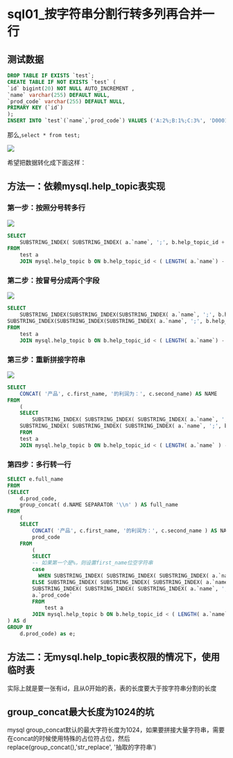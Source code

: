 # sql01_按字符串分割行转多列再合并一行

## 测试数据

```sql
DROP TABLE IF EXISTS `test`;
CREATE TABLE IF NOT EXISTS `test` (
`id` bigint(20) NOT NULL AUTO_INCREMENT ,
`name` varchar(255) DEFAULT NULL,
`prod_code` varchar(255) DEFAULT NULL,
PRIMARY KEY (`id`)
);
INSERT INTO `test`(`name`,`prod_code`) VALUES ('A:2%;B:1%;C:3%', 'D0001');
```

那么,`select * from test;`

![](https://fastly.jsdelivr.net/gh/huabin123/my-picture@main/img/16732519861331673251985167.png)

希望把数据转化成下面这样：

## 方法一：依赖mysql.help_topic表实现

### 第一步：按照分号转多行

![](https://fastly.jsdelivr.net/gh/huabin123/my-picture@main/img/16732345073681673234507321.png)

```sql
SELECT
    SUBSTRING_INDEX( SUBSTRING_INDEX( a.`name`, ';', b.help_topic_id + 1 ), ';',-1 ) name
FROM
    test a
    JOIN mysql.help_topic b ON b.help_topic_id < ( LENGTH( a.`name`) - LENGTH( REPLACE ( a.`name`, ';', '' ) ) + 1 );

```

### 第二步：按冒号分成两个字段

![](https://fastly.jsdelivr.net/gh/huabin123/my-picture@main/img/16732369829231673236982442.png)

```sql
SELECT
    SUBSTRING_INDEX(SUBSTRING_INDEX(SUBSTRING_INDEX( a.`name`, ';', b.help_topic_id + 1 ), ';',-1), ':', 1) as first_name,
SUBSTRING_INDEX(SUBSTRING_INDEX(SUBSTRING_INDEX( a.`name`, ';', b.help_topic_id + 1 ), ';',-1), ':', -1) as second_name
FROM
    test a
    JOIN mysql.help_topic b ON b.help_topic_id < ( LENGTH( a.`name`) - LENGTH( REPLACE ( a.`name`, ';', '' ) ) + 1 );
```

### 第三步：重新拼接字符串

![](https://fastly.jsdelivr.net/gh/huabin123/my-picture@main/img/16732416014711673241601434.png)

```sql
SELECT
	CONCAT( '产品', c.first_name, '的利润为：', c.second_name) AS NAME 
FROM
	(
	SELECT
		SUBSTRING_INDEX( SUBSTRING_INDEX( SUBSTRING_INDEX( a.`name`, ';', b.help_topic_id + 1 ), ';',- 1 ), ':', 1 ) AS first_name,
	SUBSTRING_INDEX( SUBSTRING_INDEX( SUBSTRING_INDEX( a.`name`, ';', b.help_topic_id + 1 ), ';',- 1 ), ':', - 1 ) AS second_name 
	FROM
	test a
	JOIN mysql.help_topic b ON b.help_topic_id < ( LENGTH( a.`name` ) - LENGTH( REPLACE ( a.`name`, ';', '' ) ) + 1 )) AS c;
```

### 第四步：多行转一行

```sql
SELECT e.full_name
FROM
(SELECT
	d.prod_code,
	group_concat( d.NAME SEPARATOR '\\n' ) AS full_name 
FROM
	(
	SELECT
		CONCAT( '产品', c.first_name, '的利润为：', c.second_name ) AS NAME,
		prod_code 
	FROM
		(
		SELECT
		-- 如果第一个是%，则设置first_name位空字符串
		case
		  WHEN SUBSTRING_INDEX( SUBSTRING_INDEX( SUBSTRING_INDEX( a.`name`, ';', b.help_topic_id + 1 ), ';',- 1 ), ':', 1 ) like '%\%%' THEN ''
	    ELSE SUBSTRING_INDEX( SUBSTRING_INDEX( SUBSTRING_INDEX( a.`name`, ';', b.help_topic_id + 1 ), ';',- 1 ), ':', 1 )	END	AS first_name,
		SUBSTRING_INDEX( SUBSTRING_INDEX( SUBSTRING_INDEX( a.`name`, ';', b.help_topic_id + 1 ), ';',- 1 ), ':', - 1 ) AS second_name,
		a.`prod_code` 
		FROM
			test a
		JOIN mysql.help_topic b ON b.help_topic_id < ( LENGTH( a.`name` ) - LENGTH( REPLACE ( a.`name`, ';', '' ) ) + 1 )) AS c 
) AS d 
GROUP BY
	d.prod_code) as e;


```

## 方法二：无mysql.help_topic表权限的情况下，使用临时表

实际上就是要一张有id，且从0开始的表，表的长度要大于按字符串分割的长度


## group_concat最大长度为1024的坑

mysql group_concat默认的最大字符长度为1024，如果要拼接大量字符串，需要在concat的时候使用特殊的占位符占位，然后replace(group_concat(),'str_replace', '抽取的字符串')
